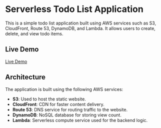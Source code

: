 # Serverless Todo List Application

This is a simple todo list application built using AWS services such as S3, CloudFront, Route 53, DynamoDB, and Lambda. It allows users to create, delete, and view todo items.

## Live Demo

[Live Demo](https://serverless.quizbotiq.me)

## Architecture

The application is built using the following AWS services:

- **S3**: Used to host the static website.
- **CloudFront**: CDN for faster content delivery.
- **Route 53**: DNS service for routing traffic to the website.
- **DynamoDB**: NoSQL database for storing view count.
- **Lambda**: Serverless compute service used for the backend logic.
